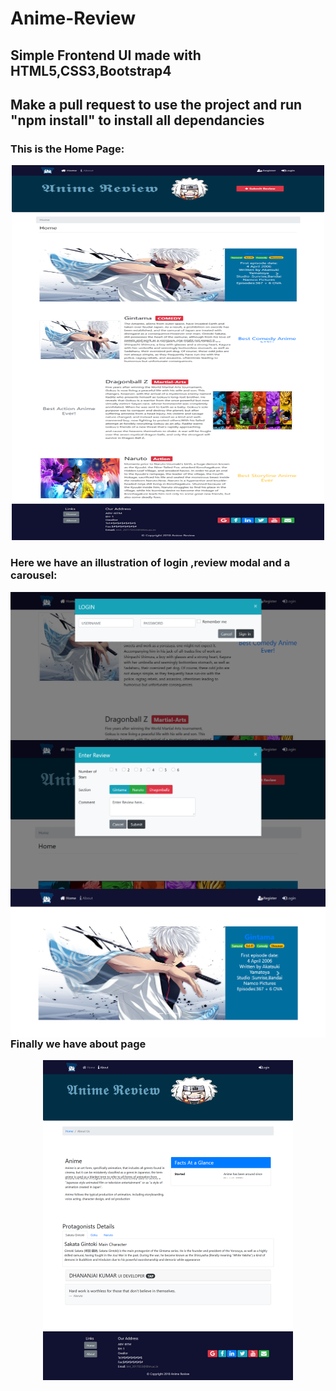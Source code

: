 # Anime-Review
## Simple Frontend UI made with HTML5,CSS3,Bootstrap4 
## Make a pull request to use the project and run "npm install" to install all dependancies

### **This is the Home Page:** 
<p align="center">
<img src="img1/home.png" width="500" height="600"> 
</p>
 
### **Here we have an illustration of login ,review modal and a carousel:** 
<img align="left" src="img1/login%20modal.png" width="600"> 
<img align="right" src="img1/review%20modal.png" width="600">
<img align="left" src="img1/moving%20carousel.png" width="600"/> 

### **Finally we have about page**

<p align="center">
<img src="img1/about.png" width="400"/> 
</p> 








